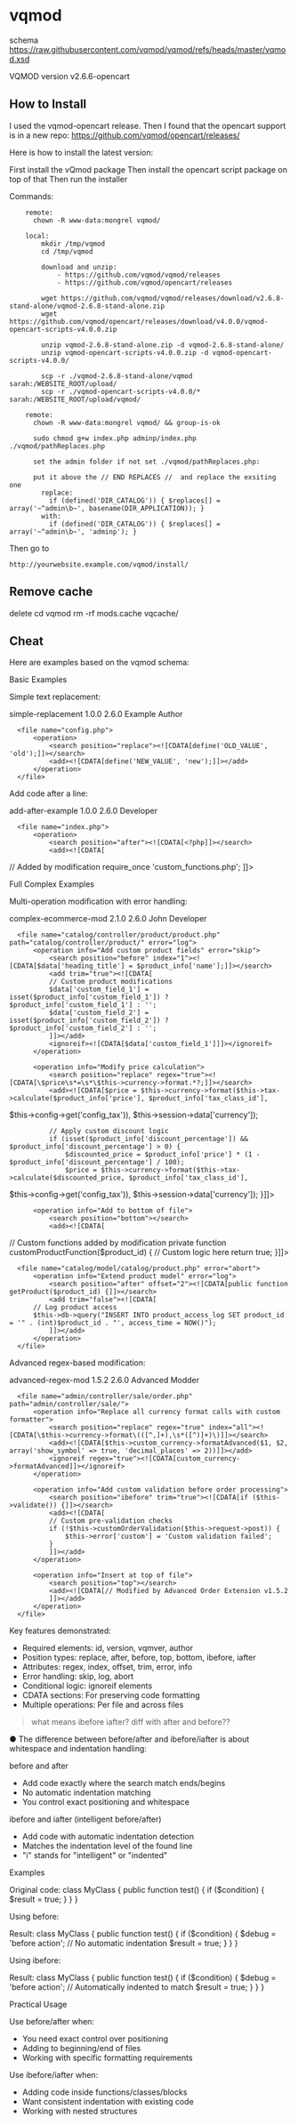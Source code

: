 # vqmod

schema https://raw.githubusercontent.com/vqmod/vqmod/refs/heads/master/vqmod.xsd

VQMOD version  v2.6.6-opencart

## How to Install

I used the vqmod-opencart release. Then I found that the opencart support is in a new repo:
https://github.com/vqmod/opencart/releases/


Here is how to install the latest version:

First install the vQmod package
Then install the opencart script package on top of that
Then run the installer


Commands:

```
    remote:
      chown -R www-data:mongrel vqmod/

    local:
        mkdir /tmp/vqmod
        cd /tmp/vqmod

        download and unzip:
            - https://github.com/vqmod/vqmod/releases
            - https://github.com/vqmod/opencart/releases

        wget https://github.com/vqmod/vqmod/releases/download/v2.6.8-stand-alone/vqmod-2.6.8-stand-alone.zip
        wget https://github.com/vqmod/opencart/releases/download/v4.0.0/vqmod-opencart-scripts-v4.0.0.zip

        unzip vqmod-2.6.8-stand-alone.zip -d vqmod-2.6.8-stand-alone/
        unzip vqmod-opencart-scripts-v4.0.0.zip -d vqmod-opencart-scripts-v4.0.0/

        scp -r ./vqmod-2.6.8-stand-alone/vqmod sarah:/WEBSITE_ROOT/upload/
        scp -r ./vqmod-opencart-scripts-v4.0.0/* sarah:/WEBSITE_ROOT/upload/vqmod/

    remote:
      chown -R www-data:mongrel vqmod/ && group-is-ok

      sudo chmod g+w index.php adminp/index.php ./vqmod/pathReplaces.php

      set the admin folder if not set ./vqmod/pathReplaces.php:

      put it above the // END REPLACES //  and replace the exsiting one
        replace:
          if (defined('DIR_CATALOG')) { $replaces[] = array('~^admin\b~', basename(DIR_APPLICATION)); }
        with:
          if (defined('DIR_CATALOG')) { $replaces[] = array('~^admin\b~', 'adminp'); }
```

Then go to

    http://yourwebsite.example.com/vqmod/install/


## Remove cache

delete
  cd vqmod
  rm -rf mods.cache vqcache/


## Cheat

 Here are examples based on the vqmod schema:

  Basic Examples

  Simple text replacement:
  <?xml version="1.0" encoding="UTF-8"?>
  <modification xmlns="https://github.com/vqmod/vqmod">
      <id>simple-replacement</id>
      <version>1.0.0</version>
      <vqmver>2.6.0</vqmver>
      <author>Example Author</author>

      <file name="config.php">
          <operation>
              <search position="replace"><![CDATA[define('OLD_VALUE', 'old');]]></search>
              <add><![CDATA[define('NEW_VALUE', 'new');]]></add>
          </operation>
      </file>
  </modification>

  Add code after a line:
  <?xml version="1.0" encoding="UTF-8"?>
  <modification xmlns="https://github.com/vqmod/vqmod">
      <id>add-after-example</id>
      <version>1.0.0</version>
      <vqmver>2.6.0</vqmver>
      <author>Developer</author>

      <file name="index.php">
          <operation>
              <search position="after"><![CDATA[<?php]]></search>
              <add><![CDATA[
  // Added by modification
  require_once 'custom_functions.php';
  ]]></add>
          </operation>
      </file>
  </modification>

  Full Complex Examples

  Multi-operation modification with error handling:
  <?xml version="1.0" encoding="UTF-8"?>
  <modification xmlns="https://github.com/vqmod/vqmod">
      <id>complex-ecommerce-mod</id>
      <version>2.1.0</version>
      <vqmver>2.6.0</vqmver>
      <author>John Developer</author>

      <file name="catalog/controller/product/product.php" path="catalog/controller/product/" error="log">
          <operation info="Add custom product fields" error="skip">
              <search position="before" index="1"><![CDATA[$data['heading_title'] = $product_info['name'];]]></search>
              <add trim="true"><![CDATA[
              // Custom product modifications
              $data['custom_field_1'] = isset($product_info['custom_field_1']) ? $product_info['custom_field_1'] : '';
              $data['custom_field_2'] = isset($product_info['custom_field_2']) ? $product_info['custom_field_2'] : '';
              ]]></add>
              <ignoreif><![CDATA[$data['custom_field_1']]]></ignoreif>
          </operation>

          <operation info="Modify price calculation">
              <search position="replace" regex="true"><![CDATA[\$price\s*=\s*\$this->currency->format.*?;]]></search>
              <add><![CDATA[$price = $this->currency->format($this->tax->calculate($product_info['price'], $product_info['tax_class_id'],
  $this->config->get('config_tax')), $this->session->data['currency']);

              // Apply custom discount logic
              if (isset($product_info['discount_percentage']) && $product_info['discount_percentage'] > 0) {
                  $discounted_price = $product_info['price'] * (1 - $product_info['discount_percentage'] / 100);
                  $price = $this->currency->format($this->tax->calculate($discounted_price, $product_info['tax_class_id'],
  $this->config->get('config_tax')), $this->session->data['currency']);
              }]]></add>
          </operation>

          <operation info="Add to bottom of file">
              <search position="bottom"></search>
              <add><![CDATA[

  // Custom functions added by modification
  private function customProductFunction($product_id) {
      // Custom logic here
      return true;
  }]]></add>
          </operation>
      </file>

      <file name="catalog/model/catalog/product.php" error="abort">
          <operation info="Extend product model" error="log">
              <search position="after" offset="2"><![CDATA[public function getProduct($product_id) {]]></search>
              <add trim="false"><![CDATA[
          // Log product access
          $this->db->query("INSERT INTO product_access_log SET product_id = '" . (int)$product_id . "', access_time = NOW()");
              ]]></add>
          </operation>
      </file>
  </modification>

  Advanced regex-based modification:
  <?xml version="1.0" encoding="UTF-8"?>
  <modification xmlns="https://github.com/vqmod/vqmod">
      <id>advanced-regex-mod</id>
      <version>1.5.2</version>
      <vqmver>2.6.0</vqmver>
      <author>Advanced Modder</author>

      <file name="admin/controller/sale/order.php" path="admin/controller/sale/">
          <operation info="Replace all currency format calls with custom formatter">
              <search position="replace" regex="true" index="all"><![CDATA[\$this->currency->format\(([^,]+),\s*([^)]+)\)]]></search>
              <add><![CDATA[$this->custom_currency->formatAdvanced($1, $2, array('show_symbol' => true, 'decimal_places' => 2))]]></add>
              <ignoreif regex="true"><![CDATA[custom_currency->formatAdvanced]]></ignoreif>
          </operation>

          <operation info="Add custom validation before order processing">
              <search position="ibefore" trim="true"><![CDATA[if ($this->validate()) {]]></search>
              <add><![CDATA[
              // Custom pre-validation checks
              if (!$this->customOrderValidation($this->request->post)) {
                  $this->error['custom'] = 'Custom validation failed';
              }
              ]]></add>
          </operation>

          <operation info="Insert at top of file">
              <search position="top"></search>
              <add><![CDATA[// Modified by Advanced Order Extension v1.5.2
              ]]></add>
          </operation>
      </file>
  </modification>

  Key features demonstrated:
  - Required elements: id, version, vqmver, author
  - Position types: replace, after, before, top, bottom, ibefore, iafter
  - Attributes: regex, index, offset, trim, error, info
  - Error handling: skip, log, abort
  - Conditional logic: ignoreif elements
  - CDATA sections: For preserving code formatting
  - Multiple operations: Per file and across files

> what means ibefore iafter? diff with after and before??

● The difference between before/after and ibefore/iafter is about whitespace and indentation handling:

  before and after

  - Add code exactly where the search match ends/begins
  - No automatic indentation matching
  - You control exact positioning and whitespace

  ibefore and iafter (intelligent before/after)

  - Add code with automatic indentation detection
  - Matches the indentation level of the found line
  - "i" stands for "intelligent" or "indented"

  Examples

  Original code:
  class MyClass {
      public function test() {
          if ($condition) {
              $result = true;
          }
      }
  }

  Using before:
  <search position="before"><![CDATA[$result = true;]]></search>
  <add><![CDATA[        $debug = 'before action';
  ]]></add>

  Result:
  class MyClass {
      public function test() {
          if ($condition) {
          $debug = 'before action';  // No automatic indentation
              $result = true;
          }
      }
  }

  Using ibefore:
  <search position="ibefore"><![CDATA[$result = true;]]></search>
  <add><![CDATA[$debug = 'before action';]]></add>

  Result:
  class MyClass {
      public function test() {
          if ($condition) {
              $debug = 'before action';  // Automatically indented to match
              $result = true;
          }
      }
  }

  Practical Usage

  Use before/after when:
  - You need exact control over positioning
  - Adding to beginning/end of files
  - Working with specific formatting requirements

  Use ibefore/iafter when:
  - Adding code inside functions/classes/blocks
  - Want consistent indentation with existing code
  - Working with nested structures
